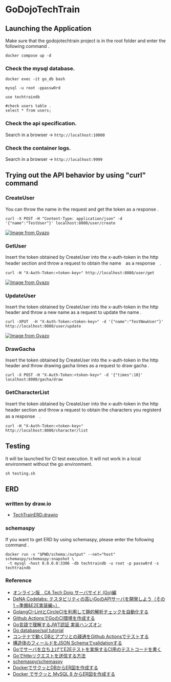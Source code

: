 # GoDojoTechTrain

## Launching the Application
Make sure that the godojotechtrain project is in the root folder and enter the following command .
```
docker compose up -d
```
### Check the mysql database.
```
docker exec -it go_db bash

mysql -u root -ppassw0rd

use techtraindb

#check users table .
select * from users;
```

### Check the api specification.
Search in a browser → `http://localhost:10000`

### Check the container logs.
Search in a browser → `http://localhost:9999`

## Trying out the API behavior by using "curl" command 

### CreateUser
You can throw the name in the request and get the token as a response .
```
curl -X POST -H "Content-Type: application/json" -d '{"name":"TestUser"}' localhost:8080/user/create
```
[![Image from Gyazo](https://i.gyazo.com/8dd2ceacfb56fdce9c861bf0a79847c8.png)](https://gyazo.com/8dd2ceacfb56fdce9c861bf0a79847c8)

### GetUser
Insert the token obtained by CreateUser into the x-auth-token in the http header section and throw a request to obtain the name　as a response　.
```
curl -H "X-Auth-Token:<token-key>" http://localhost:8080/user/get
```
[![Image from Gyazo](https://i.gyazo.com/83c265f9c1c243773058a3161e5a4c3f.png)](https://gyazo.com/83c265f9c1c243773058a3161e5a4c3f)
### UpdateUser
Insert the token obtained by CreateUser into the x-auth-token in the http header and throw a new name as a request to update the name .

```
curl -XPUT  -H "X-Auth-Token:<token-key>" -d '{"name":"TestNewUser"}' http://localhost:8080/user/update 
```

[![Image from Gyazo](https://i.gyazo.com/7b337faf2602fc828cbac398ff666fdf.png)](https://gyazo.com/7b337faf2602fc828cbac398ff666fdf)

### DrawGacha

Insert the token obtained by CreateUser into the x-auth-token in the http header and throw drawing gacha times as a request to draw gacha .
```
curl -X POST -H "X-Auth-Token:<token-key>" -d '{"times":10}' localhost:8080/gacha/draw
```

### GetCharacterList
Insert the token obtained by CreateUser into the x-auth-token in the http header section and throw a request to obtain the characters you registerd　as a response　.
```
curl -H "X-Auth-Token:<token-key>" http://localhost:8080/character/list
```

## Testing

It will be launched for CI test execution. It will not work in a local environment without the go environment.

```
sh testing.sh 
```

## ERD

### written by draw.io
- [TechTrainERD.drawio](https://drive.google.com/file/d/1eJ9z5BW58hKN4MKJkjldIqqWgjXTSEEe/view?usp=sharing)

### schemaspy
If you want to get ERD by using  schemaspy, please enter the following command .

```
docker run -v "$PWD/schema:/output" --net="host" schemaspy/schemaspy:snapshot \
 -t mysql -host 0.0.0.0:3306 -db techtraindb -u root -p passw0rd -s  techtraindb 
 ```

### Reference
- [オンライン版　CA Tech Dojo サーバサイド (Go)編](https://techbowl.co.jp/techtrain/missions/12)
- [DeNA Codelabs: テスタビリティの高いGoのAPIサーバを開発しよう（その1 ~準備&E2E実装編~）](https://dena.github.io/codelabs/testable-architecture-with-go-part1/#0)
- [GolangCI-LintとCircleCIを利用して静的解析チェックを自動化する](https://blog.mmmcorp.co.jp/blog/2021/01/10/golangci-lint-circleci/)
- [Github ActionsでGoのCI環境を作成する](https://blog.mmmcorp.co.jp/blog/2021/01/10/golangci-lint-circleci/)
- [Go言語で理解するJWT認証 実装ハンズオン](https://qiita.com/po3rin/items/740445d21487dfcb5d9f)
- [Go database/sql tutorial](http://go-database-sql.org/index.html)
- [コンテナで動くDBとアプリとの疎通をGithub Actionsでテストする](https://times.hrbrain.co.jp/entry/test-using-container-on-github-actions)
- [構造体のフィールドをJSON Schemaでvalidationする](https://qiita.com/nownabe/items/e62bbedd2e1687d1ff70)
- [Goでサーバを立ち上げてE2Eテストを実施するCI用のテストコードを書く](https://budougumi0617.github.io/2020/03/27/http-test-in-go/)
- [Goでhttpリクエストを送信する方法](https://qiita.com/taizo/items/c397dbfed7215969b0a5)
- [schemaspy/schemaspy](https://hub.docker.com/r/schemaspy/schemaspy/)
- [DockerでサクッとDBからER図を作成する](https://qiita.com/kamukiriri/items/ab1669c19831c18db9ee)
- [Docker でサクッと MySQL 8 からER図を作成する](https://qiita.com/ngyuki/items/4efa0734e8d8582bfc16)
